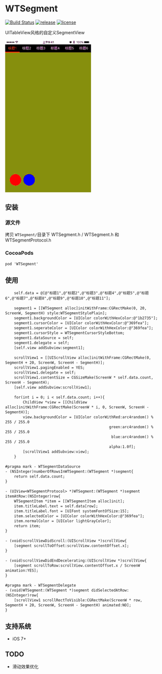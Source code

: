 # WTSegment

[![Build Status](https://img.shields.io/travis/wutongr/WTSegment/master.svg)](https://travis-ci.org/wutongr/travis-ci) [![release](https://img.shields.io/badge/release-v0.2.2-orange.svg)](https://github.com/wutongr/WTSegment/releases) [![license](https://img.shields.io/badge/license-MIT-blue.svg)](https://github.com/wutongr/WTSegment/blob/master/LICENSE)

UITableView风格的自定义SegmentView

![WTSegment](https://github.com/wutongr/WTSegment/blob/master/ScreenShot.gif)

## 安装

### 源文件
拷贝 `WTSegment/`目录下 WTSegment.h / WTSegment.h 和 WTSegmentProtocol.h

### CocoaPods

```pod 'WTSegment'```

## 使用
```objc
    self.data = @[@"标题1",@"标题2",@"标题3",@"标题4",@"标题5",@"标题6",@"标题7",@"标题8",@"标题9",@"标题10",@"标题11"];
    
    segment1 = [[WTSegment alloc]initWithFrame:CGRectMake(0, 20, ScreenW, SegmentH) style:WTSegmentStylePlain];
    segment1.backgroundColor = [UIColor colorWithHexColor:@"1b2735"];
    segment1.cursorColor = [UIColor colorWithHexColor:@"369fea"];
    segment1.seperateColor = [UIColor colorWithHexColor:@"369fea"];
    segment1.cursorStyle = WTSegmentCursorStyleBottom;
    segment1.dataSource = self;
    segment1.delegate = self;
    [self.view addSubview:segment1];
    
    scrollView1 = [[UIScrollView alloc]initWithFrame:CGRectMake(0, SegmentH + 20, ScreenW, ScreenH - SegmentH)];
    scrollView1.pagingEnabled = YES;
    scrollView1.delegate = self;
    scrollView1.contentSize = CGSizeMake(ScreenW * self.data.count, ScreenH - SegmentH);
    [self.view addSubview:scrollView1];
    
    for(int i = 0; i < self.data.count; i++){
        ChildView *view = [[ChildView alloc]initWithFrame:CGRectMake(ScreenW * i, 0, ScreenW, ScreenH - SegmentH)];
        view.backgroundColor = [UIColor colorWithRed:arc4random() % 255 / 255.0
                                               green:arc4random() % 255 / 255.0
                                                blue:arc4random() % 255 / 255.0
                                               alpha:1.0f];
        [scrollView1 addSubview:view];
    }
    
#pragma mark - WTSegmentDataSource
- (NSInteger)numberOfRowsInWTSegment:(WTSegment *)segment{
    return self.data.count;
}

- (UIView<WTSegmentProtocol> *)WTSegment:(WTSegment *)segment itemAtRow:(NSInteger)row{
    WTSegmentItem *item = [[WTSegmentItem alloc]init];
    item.titleLabel.text = self.data[row];
    item.titleLabel.font = [UIFont systemFontOfSize:15];
    item.selectedColor = [UIColor colorWithHexColor:@"369fea"];
    item.normalColor = [UIColor lightGrayColor];
    return item;
}

- (void)scrollViewDidScroll:(UIScrollView *)scrollView{
    [segment scrollToOffset:scrollView.contentOffset.x];
}

- (void)scrollViewDidEndDecelerating:(UIScrollView *)scrollView{
    [segment scrollToRow:scrollView.contentOffset.x / ScreenW animation:YES];
}

#pragma mark - WTSegmentDelegate
- (void)WTSegment:(WTSegment *)segment didSelectedAtRow:(NSInteger)row{
    [scrollView1 scrollRectToVisible:CGRectMake(ScreenW * row, SegmentH + 20, ScreenW, ScreenH - SegmentH) animated:NO];
}
```
## 支持系统
- iOS 7+

## TODO
- 滑动效果优化
